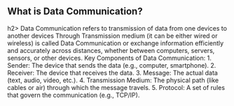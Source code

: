 <h2><b>What is Data Communication? </b></h2>h2>
Data Communication refers to transmission of data from one devices to another devices Through 
Transmission medium (it can be either wired or wireless) is called Data Communication  or  
exchange information efficiently and accurately across distances, whether between computers, 
servers, sensors, or other devices. 
Key Components of Data Communication: 
1. Sender: The device that sends the data (e.g., computer, smartphone). 
2. Receiver: The device that receives the data. 
3. Message: The actual data (text, audio, video, etc.). 
4. Transmission Medium: The physical path (like cables or air) through which the message 
travels. 
5. Protocol: A set of rules that govern the communication (e.g., TCP/IP).

